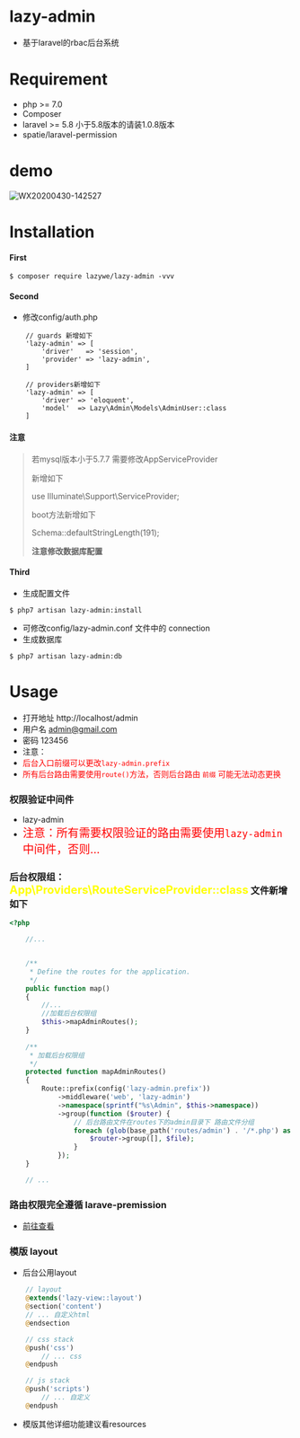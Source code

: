 # lazy-admin

- 基于laravel的rbac后台系统

# Requirement

- php >= 7.0
- Composer
- laravel >= 5.8 小于5.8版本的请装1.0.8版本
- spatie/laravel-permission

# demo
![WX20200430-142527](https://user-images.githubusercontent.com/19222354/80681149-aac55800-8af2-11ea-9dc2-0473e8d16fd7.png)


# Installation

#### First
````
$ composer require lazywe/lazy-admin -vvv
````

#### Second
- 修改config/auth.php

````
    // guards 新增如下
    'lazy-admin' => [
        'driver'   => 'session',
        'provider' => 'lazy-admin',
    ]

    // providers新增如下
    'lazy-admin' => [
        'driver' => 'eloquent',
        'model'  => Lazy\Admin\Models\AdminUser::class
    ]
````

#### 注意
>  若mysql版本小于5.7.7 需要修改AppServiceProvider
>
> 新增如下
>
> use Illuminate\Support\ServiceProvider;
>
> boot方法新增如下
>
> Schema::defaultStringLength(191);
>
> **注意修改数据库配置**

#### Third

- 生成配置文件
````
$ php7 artisan lazy-admin:install
````

- 可修改config/lazy-admin.conf 文件中的 connection
- 生成数据库
````
$ php7 artisan lazy-admin:db
````

# Usage

- 打开地址 http://localhost/admin 
- 用户名 admin@gmail.com
- 密码 123456
- 注意：
- <font style="font-size:14px" color="red">后台入口前缀可以更改``lazy-admin.prefix``</font>
-    <font style="font-size:14px" color="red">所有后台路由需要使用``route()``方法，否则后台路由 ``前缀`` 可能无法动态更换</font>

### 权限验证中间件 
- lazy-admin
- <font style="font-size:20px" color="red">注意：所有需要权限验证的路由需要使用``lazy-admin``中间件，否则...</font>

### 后台权限组： <font style="font-size:20px" color="yellow">App\Providers\RouteServiceProvider::class</font> 文件新增如下

```php
<?php

    //... 


    /**
     * Define the routes for the application.
     */
    public function map()
    {
        //...
        //加载后台权限组
        $this->mapAdminRoutes();
    }
    
    /**
     * 加载后台权限组
     */
    protected function mapAdminRoutes()
    {
        Route::prefix(config('lazy-admin.prefix'))
            ->middleware('web', 'lazy-admin')
            ->namespace(sprintf("%s\Admin", $this->namespace)) 
            ->group(function ($router) {
                // 后台路由文件在routes下的admin目录下 路由文件分组
                foreach (glob(base_path('routes/admin') . '/*.php') as $file) {
                    $router->group([], $file);
                }
            });
    }

    // ...

```

### 路由权限完全遵循 larave-premission
- [前往查看](https://github.com/spatie/laravel-permission)


### 模版 layout

- 后台公用layout

```php
    // layout
    @extends('lazy-view::layout')
    @section('content')
    // ... 自定义html
    @endsection

    // css stack
    @push('css')
        // ... css
    @endpush

    // js stack
    @push('scripts')
        // ... 自定义
    @endpush
```

- 模版其他详细功能建议看resources
